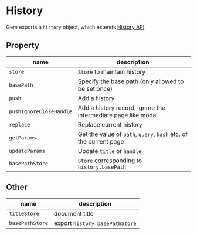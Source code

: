 # History

Gem exports a `history` object, which extends [History API](https://developer.mozilla.org/en-US/docs/Web/API/History).


## Property

| name                    | description                                                       |
| ----------------------- | ----------------------------------------------------------------- |
| `store`                 | `Store` to maintain history                                       |
| `basePath`              | Specify the base path (only allowed to be set once)               |
| `push`                  | Add a history                                                     |
| `pushIgnoreCloseHandle` | Add a history record, ignore the intermediate page like modal     |
| `replace`               | Replace current history                                           |
| `getParams`             | Get the value of `path`, `query`, `hash` etc. of the current page |
| `updateParams`          | Update `title` or `handle`                                        |
| `basePathStore`         | `Store` corresponding to `history.basePath`                       |

## Other

| name            | description                    |
| --------------- | ------------------------------ |
| `titleStore`    | document title                 |
| `basePathStore` | export `history.basePathStore` |